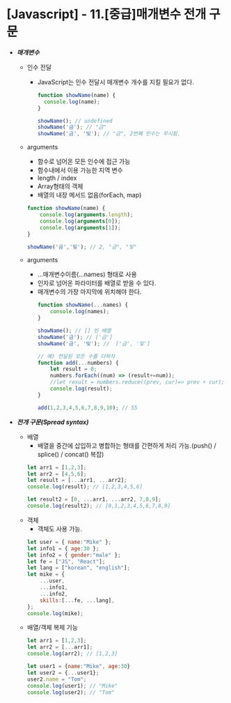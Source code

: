 # [Javascript] - 11.[중급]매개변수 전개 구문

* ___매개변수___
  - 인수 전달
    - JavaScript는 인수 전달시 매개변수 개수를 지킬 필요가 없다.
      ```javascript
      function showName(name) {
  	    console.log(name);
      }

      showName(); // undefined
      showName('금'); // "금"
      showName('금', '빛'); // "금", 2번째 인수는 무시됨.
      ```

  - arguments
    - 함수로 넘어온 모든 인수에 접근 가능
    - 함수내에서 이용 가능한 지역 변수
    - length / index
    - Array형태의 객체
    - 배열의 내장 메서드 없음(forEach, map)
    ```javascript
    function showName(name) {
	    console.log(arguments.length);
	    console.log(arguments[0]);
	    console.log(arguments[1]);
    }

    showName('금','빛'); // 2, "금", "빛"
    ```
  - arguments
    - ...매개변수이름(...names) 형태로 사용
    - 인자로 넘어온 파라미터를 배열로 받을 수 있다.
    - 매개변수의 가장 마지막에 위치해야 한다.
      ```javascript
      function showName(...names) {
	      console.log(names);
      }

      showName(); // [] 빈 배열
      showName('금'); // ['금']
      showName('금', '빛'); //  ['금', '빛']

      // 예) 전달된 모든 수를 더하자
      function add(...numbers) {
	      let result = 0;
	      numbers.forEach((num) => (result+=num));
	      //let result = numbers.reduce((prev, cur)=> prev + cur);
	      console.log(result);
      }

      add(1,2,3,4,5,6,7,8,9,10); // 55
      ```

* ___전개 구문(Spread syntax)___
  - 배열
    - 배열을 중간에 삽입하고 병합하는 형태를 간편하게 처리 가능.(push() / splice() / concat() 복잡)
    ```javascript
    let arr1 = [1,2,3];
	let arr2 = [4,5,6];
	let result = [...arr1, ...arr2];
	console.log(result); // [1,2,3,4,5,6]

	let result2 = [0, ...arr1, ...arr2, 7,8,9];
	console.log(result2); // [0,1,2,3,4,5,6,7,8,9]
    ```
  - 객체
    - 객체도 사용 가능.  
    ```javascript
    let user = { name:"Mike" };
    let info1 = { age:30 };
    let info2 = { gender:"male" };
    let fe = ["JS", "React"];
    let lang = ["korean", "english"];
    let mike = {
	    ...user,
	    ...info1,
	    ...info2,
	    skills:[...fe, ...lang],
    };
    console.log(mike);
    ```
  - 배열/객체 복제 기능
    ```javascript
    let arr1 = [1,2,3];
    let arr2 = [...arr1];
    console.log(arr2); // [1,2,3]

    let user1 = {name:"Mike", age:30}
    let user2 = {...user1};
    user2.name = "Tom";
    console.log(user1); // "Mike"
    console.log(user2); // "Tom"
    ```